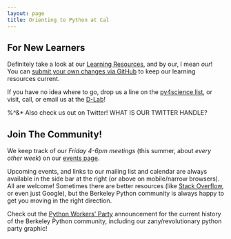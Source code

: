 ```yaml
---
layout: page
title: Orienting to Python at Cal
---
```

## For New Learners

Definitely take a look at our [Learning Resources](learning_resources.html), and
by our, I mean *our*! You can [submit your own changes via
GitHub](https://github.com/dlab-berkeley/python-berkeley/edit/gh-pages/learning_resources.md)
to keep our learning resources current.

If you have no idea where to go, drop us a line on the [py4science
list](mailto:py4science@lists.berkeley.edu), or visit, call, or email us at the
[D-Lab](http://dlab.berkeley.edu)!

%^&* Also check us out on Twitter! WHAT IS OUR TWITTER HANDLE?

## Join The Community!

We keep track of our *Friday 4-6pm meetings* (this summer, about *every other
week*) on our [events page](/events).

Upcoming events, and links to our mailing list and calendar are always available
in the side bar at the right (or above on mobile/narrow browsers). All are
welcome! Sometimes there are better resources (like [Stack
Overflow](http://stackoverflow.com), or even just Google), but the Berkeley
Python community is always happy to get you moving in the right direction.

Check out the [Python Workers'
Party](events/2014/01/24/python-workers-party-rally.html) announcement for the
current history of the Berkeley Python community, including our
zany/revolutionary python party graphic!
